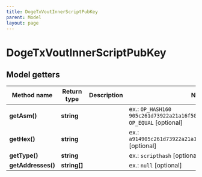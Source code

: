 ```yaml
---
title: DogeTxVoutInnerScriptPubKey
parent: Model
layout: page
---
```


# DogeTxVoutInnerScriptPubKey

## Model getters

Method name | Return type | Description | Notes
------------ | ------------- | ------------- | -------------
**getAsm()** | **string** |  | ex.: `OP_HASH160 905c261d73922a21a16f505cefccaa07aaee50cd OP_EQUAL` [optional]
**getHex()** | **string** |  | ex.: `a914905c261d73922a21a16f505cefccaa07aaee50cd87` [optional]
**getType()** | **string** |  | ex.: `scripthash` [optional]
**getAddresses()** | **string[]** |  | ex.: `null` [optional]

